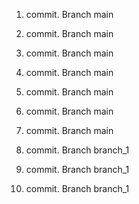 1. commit. Branch main
2. commit. Branch main
3. commit. Branch main
4. commit. Branch main
5. commit. Branch main
6. commit. Branch main
7. commit. Branch main

8. commit. Branch branch_1
9. commit. Branch branch_1
10. commit. Branch branch_1